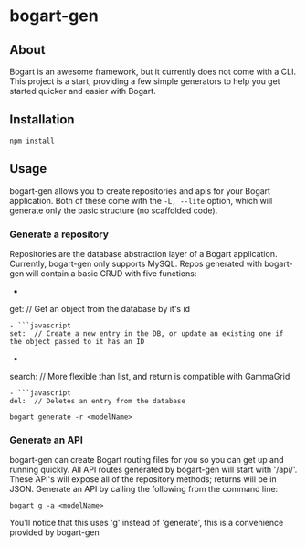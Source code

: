 # bogart-gen

## About
  Bogart is an awesome framework, but it currently does not come with a CLI.  This project is a start, providing a few simple generators to help you get started quicker and easier with Bogart.

## Installation

```
npm install
```

## Usage
  bogart-gen allows you to create repositories and apis for your Bogart application.  Both of these come with the ```-L, --lite``` option, which will generate only the basic structure (no scaffolded code).

### Generate a repository
  Repositories are the database abstraction layer of a Bogart application.  Currently, bogart-gen only supports MySQL.  Repos generated with bogart-gen will contain a basic CRUD with five functions:
  - ```javascript
  get:  // Get an object from the database by it's id
  ```
  - ```javascript
  set:  // Create a new entry in the DB, or update an existing one if the object passed to it has an ID
  ```
  - ```javascript
  search:  // More flexible than list, and return is compatible with GammaGrid
  ```
  - ```javascript
  del:  // Deletes an entry from the database 
  ```

```
bogart generate -r <modelName>
```

### Generate an API
  bogart-gen can create Bogart routing files for you so you can get up and running quickly.  All API routes generated by bogart-gen will start with '/api/'.  These API's will expose all of the repository methods; returns will be in JSON.
  Generate an API by calling the following from the command line:

```
bogart g -a <modelName>
```
  You'll notice that this uses 'g' instead of 'generate', this is a convenience provided by bogart-gen


